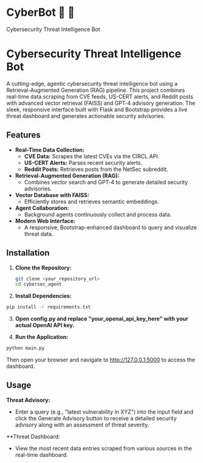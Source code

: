 # CyberBot :robot: :speech_balloon:
Cybersecurity Threat Intelligence Bot

# Cybersecurity Threat Intelligence Bot

A cutting-edge, agentic cybersecurity threat intelligence bot using a Retrieval-Augmented Generation (RAG) pipeline. This project combines real-time data scraping from CVE feeds, US-CERT alerts, and Reddit posts with advanced vector retrieval (FAISS) and GPT‑4 advisory generation. The sleek, responsive interface built with Flask and Bootstrap provides a live threat dashboard and generates actionable security advisories.

## Features

- **Real-Time Data Collection:** 
  - **CVE Data:** Scrapes the latest CVEs via the CIRCL API.
  - **US-CERT Alerts:** Parses recent security alerts.
  - **Reddit Posts:** Retrieves posts from the NetSec subreddit.
- **Retrieval-Augmented Generation (RAG):** 
  - Combines vector search and GPT‑4 to generate detailed security advisories.
- **Vector Database with FAISS:** 
  - Efficiently stores and retrieves semantic embeddings.
- **Agent Collaboration:** 
  - Background agents continuously collect and process data.
- **Modern Web Interface:** 
  - A responsive, Bootstrap-enhanced dashboard to query and visualize threat data.

## Installation
1. **Clone the Repository:**
   ```bash
   git clone <your_repository_url>
   cd cybersec_agent

2. **Install Dependencies:**
  ```bash
pip install -r requirements.txt
  ```

3. **Open config.py and replace "your_openai_api_key_here" with your actual OpenAI API key.**

4. **Run the Application:**
  ```bash
  python main.py
  ```
Then open your browser and navigate to http://127.0.0.1:5000 to access the dashboard.

## Usage
  **Threat Advisory:**
  - Enter a query (e.g., "latest vulnerability in XYZ") into the input field and click the Generate Advisory button to receive a detailed security advisory along with an assessment of threat severity.

**Threat Dashboard:
  - View the most recent data entries scraped from various sources in the real-time dashboard.


